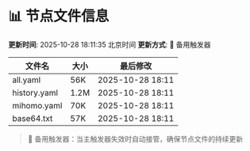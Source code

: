# 📊 节点文件信息

**更新时间**: 2025-10-28 18:11:35 北京时间
**更新方式**: 🔄 备用触发器

| 文件名 | 大小 | 最后修改 |
|--------|------|----------|
| all.yaml | 56K | 2025-10-28 18:11 |
| history.yaml | 1.2M | 2025-10-28 18:11 |
| mihomo.yaml | 70K | 2025-10-28 18:11 |
| base64.txt | 57K | 2025-10-28 18:11 |

> 🔄 备用触发器：当主触发器失效时自动接管，确保节点文件的持续更新
